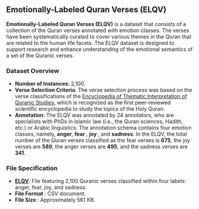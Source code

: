 <h2>Emotionally-Labeled Quran Verses (ELQV)</h2>

<p><strong>Emotionally-Labeled Quran Verses (ELQV)</strong> is a dataset that consists of a collection of the Quran verses annotated with emotion classes. The verses have been systematically curated to cover various themes in the Quran that are related to the human life facets. The ELQV dataset is designed to support research and enhance understanding of the emotional semantics of a set of the Quranic verses. </p>

<h3>Dataset Overview</h3>
<ul>
    <li><strong>Number of Instances</strong>: 2,100.</li>
    <li><strong>Verse Selection Criteria</strong>: The verse selection process was based on the verse classifications of the <a href="https://modoee.com/">Encyclopedia of Thematic Interpretation of Quranic Studies</a>, which is recognized as the first peer-reviewed scientific encyclopedia to study the topics of the Holy Quran.
    <li><strong>Annotation</strong>: The ELQV was annotated by 24 annotators, who are specialists with PhDs in Islamic law (i.e., the Quran sciences, Hadith, etc.) or Arabic linguistics. The annotation schema contains four emotion classes, namely, <b> anger</b>, <b> fear </b>, <b> joy </b>, and <b>sadness</b>. In the ELQV, the total number of the Quran verses classified as the fear verses is <b>675</b>, the joy verses are <b>589</b>, the anger verses are <b>495</b>, and the sadness verses are <b>341</b>. </li>
</ul>

<h3>File Specification</h3>
<ul>
<li><strong><a href="https://github.com/Arwaalmrzoqi/ELQV/blob/main/ELQV.csv">ELQV</a></strong>: File featuring 2,100 Quranic verses classified within four labels: anger, fear, joy, and sadness.</li>
    <li><strong> File Format </strong>: CSV document.
  <li><strong> File Size </strong>: Approximately 561 KB.
</ul>
